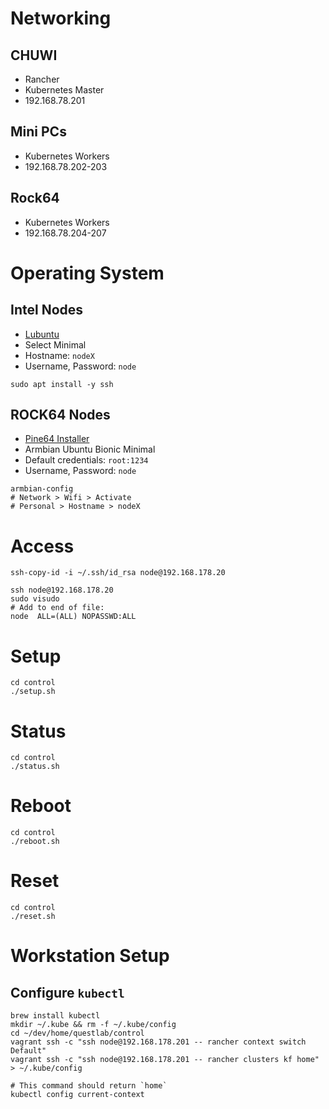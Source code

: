 # Networking

## CHUWI
- Rancher
- Kubernetes Master
- 192.168.78.201

## Mini PCs
- Kubernetes Workers
- 192.168.78.202-203

## Rock64
- Kubernetes Workers
- 192.168.78.204-207

# Operating System

## Intel Nodes
- [Lubuntu](http://cdimage.ubuntu.com/lubuntu/releases/18.04/release/lubuntu-18.04.3-desktop-amd64.iso)
- Select Minimal
- Hostname: `nodeX`
- Username, Password: `node`

```shell script
sudo apt install -y ssh
```

## ROCK64 Nodes
- [Pine64 Installer](https://github.com/pine64dev/PINE64-Installer)
- Armbian Ubuntu Bionic Minimal
- Default credentials: `root:1234`
- Username, Password: `node`
```shell script
armbian-config
# Network > Wifi > Activate
# Personal > Hostname > nodeX
```


# Access
```shell script
ssh-copy-id -i ~/.ssh/id_rsa node@192.168.178.20

ssh node@192.168.178.20
sudo visudo
# Add to end of file:
node  ALL=(ALL) NOPASSWD:ALL
```

# Setup
```shell script
cd control
./setup.sh
```

# Status
```shell script
cd control
./status.sh
```

# Reboot
```shell script
cd control
./reboot.sh
```

# Reset
```shell script
cd control
./reset.sh
```

# Workstation Setup

## Configure `kubectl`
```shell script
brew install kubectl
mkdir ~/.kube && rm -f ~/.kube/config
cd ~/dev/home/questlab/control
vagrant ssh -c "ssh node@192.168.178.201 -- rancher context switch Default"
vagrant ssh -c "ssh node@192.168.178.201 -- rancher clusters kf home" > ~/.kube/config

# This command should return `home`
kubectl config current-context
```
